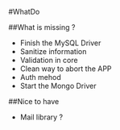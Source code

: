 #WhatDo

##What is missing ?

+ Finish the MySQL Driver
+ Sanitize information
+ Validation in core
+ Clean way to abort the APP
+ Auth mehod
+ Start the Mongo Driver

##Nice to have
+ Mail library ?